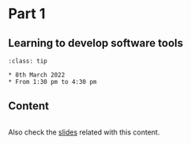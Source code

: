 # Part 1

## Learning to develop software tools

```{admonition} When?
:class: tip

* 8th March 2022
* From 1:30 pm to 4:30 pm
```


## Content

```{tableofcontents}
```

Also check the
[slides](https://raw.githack.com/ARCTraining/cdt_fluids_2022/main/slides/CDT-training_1.html)
related with this content.
